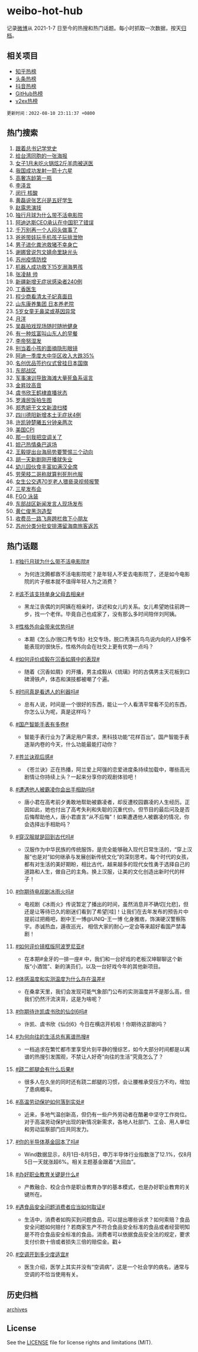 # weibo-hot-hub

记录[微博](https://www.weibo.com)从 2021-1-7 日至今的热搜和热门话题。每小时抓取一次数据，按天[归档](archives)。

## 相关项目

- [知乎热榜](https://github.com/lonnyzhang423/zhihu-hot-hub)
- [头条热榜](https://github.com/lonnyzhang423/toutiao-hot-hub)
- [抖音热榜](https://github.com/lonnyzhang423/douyin-hot-hub)
- [GitHub热榜](https://github.com/lonnyzhang423/github-hot-hub)
- [v2ex热榜](https://github.com/lonnyzhang423/v2ex-hot-hub)


`更新时间：2022-08-10 23:11:37 +0800`

## 热门搜索

1. [跟着总书记学党史](https://m.weibo.cn/search?containerid=100103type%3D1%26t%3D10%26q%3D%23%E8%B7%9F%E7%9D%80%E6%80%BB%E4%B9%A6%E8%AE%B0%E5%AD%A6%E5%85%9A%E5%8F%B2%23&stream_entry_id=51&isnewpage=1&extparam=seat%3D1%26pos%3D0%26filter_type%3Drealtimehot%26c_type%3D51%26dgr%3D0%26cate%3D10103%26display_time%3D1660144296%26pre_seqid%3D1660144296655022985292&luicode=10000011&lfid=106003type%253D25%2526t%253D3%2526disable_hot%253D1%2526filter_type%253Drealtimehot)
1. [给台湾同胞的一张海报](https://m.weibo.cn/search?containerid=100103type%3D1%26t%3D10%26q%3D%23%E7%BB%99%E5%8F%B0%E6%B9%BE%E5%90%8C%E8%83%9E%E7%9A%84%E4%B8%80%E5%BC%A0%E6%B5%B7%E6%8A%A5%23&stream_entry_id=31&isnewpage=1&extparam=seat%3D1%26pos%3D0%26filter_type%3Drealtimehot%26flag%3D16%26realpos%3D1%26lcate%3D5001%26c_type%3D31%26dgr%3D0%26cate%3D0%26display_time%3D1660144296%26pre_seqid%3D1660144296655022985292&luicode=10000011&lfid=106003type%253D25%2526t%253D3%2526disable_hot%253D1%2526filter_type%253Drealtimehot)
1. [女子1月未吃火锅炫2斤羊肉被送医](https://m.weibo.cn/search?containerid=100103type%3D1%26t%3D10%26q%3D%23%E5%A5%B3%E5%AD%901%E6%9C%88%E6%9C%AA%E5%90%83%E7%81%AB%E9%94%85%E7%82%AB2%E6%96%A4%E7%BE%8A%E8%82%89%E8%A2%AB%E9%80%81%E5%8C%BB%23&stream_entry_id=31&isnewpage=1&extparam=seat%3D1%26pos%3D1%26filter_type%3Drealtimehot%26flag%3D1%26realpos%3D2%26lcate%3D5001%26c_type%3D31%26dgr%3D0%26cate%3D0%26display_time%3D1660144296%26pre_seqid%3D1660144296655022985292&luicode=10000011&lfid=106003type%253D25%2526t%253D3%2526disable_hot%253D1%2526filter_type%253Drealtimehot)
1. [我国成功发射一箭十六星](https://m.weibo.cn/search?containerid=100103type%3D1%26t%3D10%26q%3D%23%E6%88%91%E5%9B%BD%E6%88%90%E5%8A%9F%E5%8F%91%E5%B0%84%E4%B8%80%E7%AE%AD%E5%8D%81%E5%85%AD%E6%98%9F%23&stream_entry_id=31&isnewpage=1&extparam=seat%3D1%26pos%3D2%26filter_type%3Drealtimehot%26flag%3D0%26realpos%3D3%26lcate%3D5001%26c_type%3D31%26dgr%3D0%26cate%3D0%26display_time%3D1660144296%26pre_seqid%3D1660144296655022985292&luicode=10000011&lfid=106003type%253D25%2526t%253D3%2526disable_hot%253D1%2526filter_type%253Drealtimehot)
1. [高奢冻龄第一瓶](https://m.weibo.cn/search?containerid=100103type%3D1%26t%3D10%26q%3D%23%E9%AB%98%E5%A5%A2%E5%86%BB%E9%BE%84%E7%AC%AC%E4%B8%80%E7%93%B6%23&stream_entry_id=31&isnewpage=1&extparam=seat%3D1%26pos%3D3%26filter_type%3Drealtimehot%26dgr%3D0%26topic_ad%3D1%26lcate%3D5001%26c_type%3D31%26adid%3D162283%26cate%3D0%26display_time%3D1660144296%26pre_seqid%3D1660144296655022985292&luicode=10000011&lfid=106003type%253D25%2526t%253D3%2526disable_hot%253D1%2526filter_type%253Drealtimehot)
1. [李泽言](https://m.weibo.cn/search?containerid=100103type%3D1%26t%3D10%26q%3D%E6%9D%8E%E6%B3%BD%E8%A8%80&stream_entry_id=31&isnewpage=1&extparam=seat%3D1%26pos%3D4%26filter_type%3Drealtimehot%26flag%3D1%26realpos%3D4%26lcate%3D5001%26c_type%3D31%26dgr%3D0%26cate%3D0%26display_time%3D1660144296%26pre_seqid%3D1660144296655022985292&luicode=10000011&lfid=106003type%253D25%2526t%253D3%2526disable_hot%253D1%2526filter_type%253Drealtimehot)
1. [闵行 核酸](https://m.weibo.cn/search?containerid=100103type%3D1%26t%3D10%26q%3D%E9%97%B5%E8%A1%8C+%E6%A0%B8%E9%85%B8&stream_entry_id=31&isnewpage=1&extparam=seat%3D1%26pos%3D5%26filter_type%3Drealtimehot%26flag%3D1%26realpos%3D5%26lcate%3D5001%26c_type%3D31%26dgr%3D0%26cate%3D0%26display_time%3D1660144296%26pre_seqid%3D1660144296655022985292&luicode=10000011&lfid=106003type%253D25%2526t%253D3%2526disable_hot%253D1%2526filter_type%253Drealtimehot)
1. [黄磊说张艺兴是五好学生](https://m.weibo.cn/search?containerid=100103type%3D1%26t%3D10%26q%3D%23%E9%BB%84%E7%A3%8A%E8%AF%B4%E5%BC%A0%E8%89%BA%E5%85%B4%E6%98%AF%E4%BA%94%E5%A5%BD%E5%AD%A6%E7%94%9F%23&stream_entry_id=31&isnewpage=1&extparam=seat%3D1%26pos%3D6%26filter_type%3Drealtimehot%26flag%3D1%26realpos%3D6%26lcate%3D5001%26c_type%3D31%26dgr%3D0%26cate%3D0%26display_time%3D1660144296%26pre_seqid%3D1660144296655022985292&luicode=10000011&lfid=106003type%253D25%2526t%253D3%2526disable_hot%253D1%2526filter_type%253Drealtimehot)
1. [赵露思演技](http://m.weibo.cn/c/wbox?&id=j84w2uenjc&roomid=9976&q=%23%E8%B5%B5%E9%9C%B2%E6%80%9D%E6%BC%94%E6%8A%80%23&extparam=seat%3D1%26pos%3D7%26filter_type%3Drealtimehot%26flag%3D1%26realpos%3D7%26lcate%3D5001%26c_type%3D31%26dgr%3D0%26cate%3D0%26display_time%3D1660144296%26pre_seqid%3D1660144296655022985292&luicode=10000011&lfid=106003type%253D25%2526t%253D3%2526disable_hot%253D1%2526filter_type%253Drealtimehot)
1. [独行月球为什么带不活电影院](https://m.weibo.cn/search?containerid=100103type%3D1%26t%3D10%26q%3D%23%E7%8B%AC%E8%A1%8C%E6%9C%88%E7%90%83%E4%B8%BA%E4%BB%80%E4%B9%88%E5%B8%A6%E4%B8%8D%E6%B4%BB%E7%94%B5%E5%BD%B1%E9%99%A2%23&stream_entry_id=31&isnewpage=1&extparam=seat%3D1%26pos%3D8%26filter_type%3Drealtimehot%26flag%3D0%26realpos%3D8%26lcate%3D5001%26c_type%3D31%26dgr%3D0%26cate%3D0%26display_time%3D1660144296%26pre_seqid%3D1660144296655022985292&luicode=10000011&lfid=106003type%253D25%2526t%253D3%2526disable_hot%253D1%2526filter_type%253Drealtimehot)
1. [阿迪达斯CEO承认在中国犯了错误](https://m.weibo.cn/search?containerid=100103type%3D1%26t%3D10%26q%3D%23%E9%98%BF%E8%BF%AA%E8%BE%BE%E6%96%AFCEO%E6%89%BF%E8%AE%A4%E5%9C%A8%E4%B8%AD%E5%9B%BD%E7%8A%AF%E4%BA%86%E9%94%99%E8%AF%AF%23&stream_entry_id=31&isnewpage=1&extparam=seat%3D1%26pos%3D9%26filter_type%3Drealtimehot%26flag%3D0%26realpos%3D9%26lcate%3D5001%26c_type%3D31%26dgr%3D0%26cate%3D0%26display_time%3D1660144296%26pre_seqid%3D1660144296655022985292&luicode=10000011&lfid=106003type%253D25%2526t%253D3%2526disable_hot%253D1%2526filter_type%253Drealtimehot)
1. [千万别再一个人闷头做事了](https://m.weibo.cn/search?containerid=100103type%3D1%26t%3D10%26q%3D%23%E5%8D%83%E4%B8%87%E5%88%AB%E5%86%8D%E4%B8%80%E4%B8%AA%E4%BA%BA%E9%97%B7%E5%A4%B4%E5%81%9A%E4%BA%8B%E4%BA%86%23&stream_entry_id=31&isnewpage=1&extparam=seat%3D1%26pos%3D10%26filter_type%3Drealtimehot%26flag%3D0%26realpos%3D10%26lcate%3D5001%26c_type%3D31%26dgr%3D0%26cate%3D0%26display_time%3D1660144296%26pre_seqid%3D1660144296655022985292&luicode=10000011&lfid=106003type%253D25%2526t%253D3%2526disable_hot%253D1%2526filter_type%253Drealtimehot)
1. [爸爸带娃玩手机孩子玩排泄物](https://m.weibo.cn/search?containerid=100103type%3D1%26t%3D10%26q%3D%23%E7%88%B8%E7%88%B8%E5%B8%A6%E5%A8%83%E7%8E%A9%E6%89%8B%E6%9C%BA%E5%AD%A9%E5%AD%90%E7%8E%A9%E6%8E%92%E6%B3%84%E7%89%A9%23&stream_entry_id=31&isnewpage=1&extparam=seat%3D1%26pos%3D11%26filter_type%3Drealtimehot%26flag%3D0%26realpos%3D11%26lcate%3D5001%26c_type%3D31%26dgr%3D0%26cate%3D0%26display_time%3D1660144296%26pre_seqid%3D1660144296655022985292&luicode=10000011&lfid=106003type%253D25%2526t%253D3%2526disable_hot%253D1%2526filter_type%253Drealtimehot)
1. [男子进化粪池救猪不幸身亡](https://m.weibo.cn/search?containerid=100103type%3D1%26t%3D10%26q%3D%23%E7%94%B7%E5%AD%90%E8%BF%9B%E5%8C%96%E7%B2%AA%E6%B1%A0%E6%95%91%E7%8C%AA%E4%B8%8D%E5%B9%B8%E8%BA%AB%E4%BA%A1%23&stream_entry_id=31&isnewpage=1&extparam=seat%3D1%26pos%3D12%26filter_type%3Drealtimehot%26flag%3D0%26realpos%3D12%26lcate%3D5001%26c_type%3D31%26dgr%3D0%26cate%3D0%26display_time%3D1660144296%26pre_seqid%3D1660144296655022985292&luicode=10000011&lfid=106003type%253D25%2526t%253D3%2526disable_hot%253D1%2526filter_type%253Drealtimehot)
1. [谢娜曾说包文婧命里缺光头](https://m.weibo.cn/search?containerid=100103type%3D1%26t%3D10%26q%3D%23%E8%B0%A2%E5%A8%9C%E6%9B%BE%E8%AF%B4%E5%8C%85%E6%96%87%E5%A9%A7%E5%91%BD%E9%87%8C%E7%BC%BA%E5%85%89%E5%A4%B4%23&stream_entry_id=31&isnewpage=1&extparam=seat%3D1%26pos%3D13%26filter_type%3Drealtimehot%26flag%3D1%26realpos%3D13%26lcate%3D5001%26c_type%3D31%26dgr%3D0%26cate%3D0%26display_time%3D1660144296%26pre_seqid%3D1660144296655022985292&luicode=10000011&lfid=106003type%253D25%2526t%253D3%2526disable_hot%253D1%2526filter_type%253Drealtimehot)
1. [苏州疫情防控](https://m.weibo.cn/search?containerid=100103type%3D1%26t%3D10%26q%3D%E8%8B%8F%E5%B7%9E%E7%96%AB%E6%83%85%E9%98%B2%E6%8E%A7&stream_entry_id=31&isnewpage=1&extparam=seat%3D1%26pos%3D14%26filter_type%3Drealtimehot%26flag%3D1%26realpos%3D14%26lcate%3D5001%26c_type%3D31%26dgr%3D0%26cate%3D0%26display_time%3D1660144296%26pre_seqid%3D1660144296655022985292&luicode=10000011&lfid=106003type%253D25%2526t%253D3%2526disable_hot%253D1%2526filter_type%253Drealtimehot)
1. [机器人成功救下15岁溺海男孩](https://m.weibo.cn/search?containerid=100103type%3D1%26t%3D10%26q%3D%23%E6%9C%BA%E5%99%A8%E4%BA%BA%E6%88%90%E5%8A%9F%E6%95%91%E4%B8%8B15%E5%B2%81%E6%BA%BA%E6%B5%B7%E7%94%B7%E5%AD%A9%23&stream_entry_id=31&isnewpage=1&extparam=seat%3D1%26pos%3D15%26filter_type%3Drealtimehot%26flag%3D0%26realpos%3D15%26lcate%3D5001%26c_type%3D31%26dgr%3D0%26adid%3D162410%26cate%3D0%26display_time%3D1660144296%26pre_seqid%3D1660144296655022985292&luicode=10000011&lfid=106003type%253D25%2526t%253D3%2526disable_hot%253D1%2526filter_type%253Drealtimehot)
1. [张凌赫 帅](https://m.weibo.cn/search?containerid=100103type%3D1%26t%3D10%26q%3D%E5%BC%A0%E5%87%8C%E8%B5%AB+%E5%B8%85&stream_entry_id=31&isnewpage=1&extparam=seat%3D1%26pos%3D16%26filter_type%3Drealtimehot%26flag%3D1%26realpos%3D16%26lcate%3D5001%26c_type%3D31%26dgr%3D0%26cate%3D0%26display_time%3D1660144296%26pre_seqid%3D1660144296655022985292&luicode=10000011&lfid=106003type%253D25%2526t%253D3%2526disable_hot%253D1%2526filter_type%253Drealtimehot)
1. [新疆新增无症状感染者240例](https://m.weibo.cn/search?containerid=100103type%3D1%26t%3D10%26q%3D%23%E6%96%B0%E7%96%86%E6%96%B0%E5%A2%9E%E6%97%A0%E7%97%87%E7%8A%B6%E6%84%9F%E6%9F%93%E8%80%85240%E4%BE%8B%23&stream_entry_id=31&isnewpage=1&extparam=seat%3D1%26pos%3D17%26filter_type%3Drealtimehot%26flag%3D1%26realpos%3D17%26lcate%3D5001%26c_type%3D31%26dgr%3D0%26cate%3D0%26display_time%3D1660144296%26pre_seqid%3D1660144296655022985292&luicode=10000011&lfid=106003type%253D25%2526t%253D3%2526disable_hot%253D1%2526filter_type%253Drealtimehot)
1. [丁香医生](https://m.weibo.cn/search?containerid=100103type%3D1%26t%3D10%26q%3D%E4%B8%81%E9%A6%99%E5%8C%BB%E7%94%9F&stream_entry_id=31&isnewpage=1&extparam=seat%3D1%26pos%3D18%26filter_type%3Drealtimehot%26flag%3D2%26realpos%3D18%26lcate%3D5001%26c_type%3D31%26dgr%3D0%26cate%3D0%26display_time%3D1660144296%26pre_seqid%3D1660144296655022985292&luicode=10000011&lfid=106003type%253D25%2526t%253D3%2526disable_hot%253D1%2526filter_type%253Drealtimehot)
1. [程少商看清太子妃真面目](https://m.weibo.cn/search?containerid=100103type%3D1%26t%3D10%26q%3D%23%E7%A8%8B%E5%B0%91%E5%95%86%E7%9C%8B%E6%B8%85%E5%A4%AA%E5%AD%90%E5%A6%83%E7%9C%9F%E9%9D%A2%E7%9B%AE%23&stream_entry_id=31&isnewpage=1&extparam=seat%3D1%26pos%3D19%26filter_type%3Drealtimehot%26flag%3D0%26realpos%3D19%26lcate%3D5001%26c_type%3D31%26dgr%3D0%26cate%3D0%26display_time%3D1660144296%26pre_seqid%3D1660144296655022985292&luicode=10000011&lfid=106003type%253D25%2526t%253D3%2526disable_hot%253D1%2526filter_type%253Drealtimehot)
1. [山东康养集团 日本养老院](https://m.weibo.cn/search?containerid=100103type%3D1%26t%3D10%26q%3D%E5%B1%B1%E4%B8%9C%E5%BA%B7%E5%85%BB%E9%9B%86%E5%9B%A2+%E6%97%A5%E6%9C%AC%E5%85%BB%E8%80%81%E9%99%A2&stream_entry_id=31&isnewpage=1&extparam=seat%3D1%26pos%3D20%26filter_type%3Drealtimehot%26flag%3D1%26realpos%3D20%26lcate%3D5001%26c_type%3D31%26dgr%3D0%26cate%3D0%26display_time%3D1660144296%26pre_seqid%3D1660144296655022985292&luicode=10000011&lfid=106003type%253D25%2526t%253D3%2526disable_hot%253D1%2526filter_type%253Drealtimehot)
1. [5岁女童无鼻梁或基因异常](https://m.weibo.cn/search?containerid=100103type%3D1%26t%3D10%26q%3D%235%E5%B2%81%E5%A5%B3%E7%AB%A5%E6%97%A0%E9%BC%BB%E6%A2%81%E6%88%96%E5%9F%BA%E5%9B%A0%E5%BC%82%E5%B8%B8%23&stream_entry_id=31&isnewpage=1&extparam=seat%3D1%26pos%3D21%26filter_type%3Drealtimehot%26flag%3D1%26realpos%3D21%26lcate%3D5001%26c_type%3D31%26dgr%3D0%26cate%3D0%26display_time%3D1660144296%26pre_seqid%3D1660144296655022985292&luicode=10000011&lfid=106003type%253D25%2526t%253D3%2526disable_hot%253D1%2526filter_type%253Drealtimehot)
1. [月洋](https://m.weibo.cn/search?containerid=100103type%3D1%26t%3D10%26q%3D%E6%9C%88%E6%B4%8B&stream_entry_id=31&isnewpage=1&extparam=seat%3D1%26pos%3D22%26filter_type%3Drealtimehot%26flag%3D1%26realpos%3D22%26lcate%3D5001%26c_type%3D31%26dgr%3D0%26cate%3D0%26display_time%3D1660144296%26pre_seqid%3D1660144296655022985292&luicode=10000011&lfid=106003type%253D25%2526t%253D3%2526disable_hot%253D1%2526filter_type%253Drealtimehot)
1. [吴磊拍戏现场随时随地健身](https://m.weibo.cn/search?containerid=100103type%3D1%26t%3D10%26q%3D%23%E5%90%B4%E7%A3%8A%E6%8B%8D%E6%88%8F%E7%8E%B0%E5%9C%BA%E9%9A%8F%E6%97%B6%E9%9A%8F%E5%9C%B0%E5%81%A5%E8%BA%AB%23&stream_entry_id=31&isnewpage=1&extparam=seat%3D1%26pos%3D23%26filter_type%3Drealtimehot%26flag%3D1%26realpos%3D23%26lcate%3D5001%26c_type%3D31%26dgr%3D0%26cate%3D0%26display_time%3D1660144296%26pre_seqid%3D1660144296655022985292&luicode=10000011&lfid=106003type%253D25%2526t%253D3%2526disable_hot%253D1%2526filter_type%253Drealtimehot)
1. [有一种炫富叫山东人的早餐](https://m.weibo.cn/search?containerid=100103type%3D1%26t%3D10%26q%3D%23%E6%9C%89%E4%B8%80%E7%A7%8D%E7%82%AB%E5%AF%8C%E5%8F%AB%E5%B1%B1%E4%B8%9C%E4%BA%BA%E7%9A%84%E6%97%A9%E9%A4%90%23&stream_entry_id=31&isnewpage=1&extparam=seat%3D1%26pos%3D24%26filter_type%3Drealtimehot%26flag%3D1%26realpos%3D24%26lcate%3D5001%26c_type%3D31%26dgr%3D0%26cate%3D0%26display_time%3D1660144296%26pre_seqid%3D1660144296655022985292&luicode=10000011&lfid=106003type%253D25%2526t%253D3%2526disable_hot%253D1%2526filter_type%253Drealtimehot)
1. [李帝努湿发](https://m.weibo.cn/search?containerid=100103type%3D1%26t%3D10%26q%3D%23%E6%9D%8E%E5%B8%9D%E5%8A%AA%E6%B9%BF%E5%8F%91%23&stream_entry_id=31&isnewpage=1&extparam=seat%3D1%26pos%3D25%26filter_type%3Drealtimehot%26flag%3D1%26realpos%3D25%26lcate%3D5001%26c_type%3D31%26dgr%3D0%26cate%3D0%26display_time%3D1660144296%26pre_seqid%3D1660144296655022985292&luicode=10000011&lfid=106003type%253D25%2526t%253D3%2526disable_hot%253D1%2526filter_type%253Drealtimehot)
1. [别当着小孩的面摘隐形眼镜](https://m.weibo.cn/search?containerid=100103type%3D1%26t%3D10%26q%3D%23%E5%88%AB%E5%BD%93%E7%9D%80%E5%B0%8F%E5%AD%A9%E7%9A%84%E9%9D%A2%E6%91%98%E9%9A%90%E5%BD%A2%E7%9C%BC%E9%95%9C%23&stream_entry_id=31&isnewpage=1&extparam=seat%3D1%26pos%3D26%26filter_type%3Drealtimehot%26flag%3D1%26realpos%3D26%26lcate%3D5001%26c_type%3D31%26dgr%3D0%26cate%3D0%26display_time%3D1660144296%26pre_seqid%3D1660144296655022985292&luicode=10000011&lfid=106003type%253D25%2526t%253D3%2526disable_hot%253D1%2526filter_type%253Drealtimehot)
1. [阿迪一季度大中华区收入大跌35%](https://m.weibo.cn/search?containerid=100103type%3D1%26t%3D10%26q%3D%23%E9%98%BF%E8%BF%AA%E4%B8%80%E5%AD%A3%E5%BA%A6%E5%A4%A7%E4%B8%AD%E5%8D%8E%E5%8C%BA%E6%94%B6%E5%85%A5%E5%A4%A7%E8%B7%8C35%25%23&stream_entry_id=31&isnewpage=1&extparam=seat%3D1%26pos%3D27%26filter_type%3Drealtimehot%26flag%3D0%26realpos%3D27%26lcate%3D5001%26c_type%3D31%26dgr%3D0%26cate%3D0%26display_time%3D1660144296%26pre_seqid%3D1660144296655022985292&luicode=10000011&lfid=106003type%253D25%2526t%253D3%2526disable_hot%253D1%2526filter_type%253Drealtimehot)
1. [名创优品签约仪式曾挂日本国旗](https://m.weibo.cn/search?containerid=100103type%3D1%26t%3D10%26q%3D%23%E5%90%8D%E5%88%9B%E4%BC%98%E5%93%81%E7%AD%BE%E7%BA%A6%E4%BB%AA%E5%BC%8F%E6%9B%BE%E6%8C%82%E6%97%A5%E6%9C%AC%E5%9B%BD%E6%97%97%23&stream_entry_id=31&isnewpage=1&extparam=seat%3D1%26pos%3D28%26filter_type%3Drealtimehot%26flag%3D0%26realpos%3D28%26lcate%3D5001%26c_type%3D31%26dgr%3D0%26cate%3D0%26display_time%3D1660144296%26pre_seqid%3D1660144296655022985292&luicode=10000011&lfid=106003type%253D25%2526t%253D3%2526disable_hot%253D1%2526filter_type%253Drealtimehot)
1. [东部战区](https://m.weibo.cn/search?containerid=100103type%3D1%26t%3D10%26q%3D%23%E4%B8%9C%E9%83%A8%E6%88%98%E5%8C%BA%23&stream_entry_id=31&isnewpage=1&extparam=seat%3D1%26pos%3D29%26filter_type%3Drealtimehot%26flag%3D0%26realpos%3D29%26lcate%3D5001%26c_type%3D31%26dgr%3D0%26cate%3D0%26display_time%3D1660144296%26pre_seqid%3D1660144296655022985292&luicode=10000011&lfid=106003type%253D25%2526t%253D3%2526disable_hot%253D1%2526filter_type%253Drealtimehot)
1. [军事演训导致海滩大量死鱼系谣言](https://m.weibo.cn/search?containerid=100103type%3D1%26t%3D10%26q%3D%23%E5%86%9B%E4%BA%8B%E6%BC%94%E8%AE%AD%E5%AF%BC%E8%87%B4%E6%B5%B7%E6%BB%A9%E5%A4%A7%E9%87%8F%E6%AD%BB%E9%B1%BC%E7%B3%BB%E8%B0%A3%E8%A8%80%23&stream_entry_id=31&isnewpage=1&extparam=seat%3D1%26pos%3D30%26filter_type%3Drealtimehot%26flag%3D0%26realpos%3D30%26lcate%3D5001%26c_type%3D31%26dgr%3D0%26cate%3D0%26display_time%3D1660144296%26pre_seqid%3D1660144296655022985292&luicode=10000011&lfid=106003type%253D25%2526t%253D3%2526disable_hot%253D1%2526filter_type%253Drealtimehot)
1. [金昇玟高音](https://m.weibo.cn/search?containerid=100103type%3D1%26t%3D10%26q%3D%23%E9%87%91%E6%98%87%E7%8E%9F%E9%AB%98%E9%9F%B3%23&stream_entry_id=31&isnewpage=1&extparam=seat%3D1%26pos%3D31%26filter_type%3Drealtimehot%26flag%3D1%26realpos%3D31%26lcate%3D5001%26c_type%3D31%26dgr%3D0%26cate%3D0%26display_time%3D1660144296%26pre_seqid%3D1660144296655022985292&luicode=10000011&lfid=106003type%253D25%2526t%253D3%2526disable_hot%253D1%2526filter_type%253Drealtimehot)
1. [虞书欣王鹤棣直播状态](https://m.weibo.cn/search?containerid=100103type%3D1%26t%3D10%26q%3D%23%E8%99%9E%E4%B9%A6%E6%AC%A3%E7%8E%8B%E9%B9%A4%E6%A3%A3%E7%9B%B4%E6%92%AD%E7%8A%B6%E6%80%81%23&stream_entry_id=31&isnewpage=1&extparam=seat%3D1%26pos%3D32%26filter_type%3Drealtimehot%26flag%3D1%26realpos%3D32%26lcate%3D5001%26c_type%3D31%26dgr%3D0%26cate%3D0%26display_time%3D1660144296%26pre_seqid%3D1660144296655022985292&luicode=10000011&lfid=106003type%253D25%2526t%253D3%2526disable_hot%253D1%2526filter_type%253Drealtimehot)
1. [罗渽民饭拍生图](https://m.weibo.cn/search?containerid=100103type%3D1%26t%3D10%26q%3D%23%E7%BD%97%E6%B8%BD%E6%B0%91%E9%A5%AD%E6%8B%8D%E7%94%9F%E5%9B%BE%23&stream_entry_id=31&isnewpage=1&extparam=seat%3D1%26pos%3D33%26filter_type%3Drealtimehot%26flag%3D1%26realpos%3D33%26lcate%3D5001%26c_type%3D31%26dgr%3D0%26cate%3D0%26display_time%3D1660144296%26pre_seqid%3D1660144296655022985292&luicode=10000011&lfid=106003type%253D25%2526t%253D3%2526disable_hot%253D1%2526filter_type%253Drealtimehot)
1. [郑秀妍于文文新浪扫楼](https://m.weibo.cn/search?containerid=100103type%3D1%26t%3D10%26q%3D%23%E9%83%91%E7%A7%80%E5%A6%8D%E4%BA%8E%E6%96%87%E6%96%87%E6%96%B0%E6%B5%AA%E6%89%AB%E6%A5%BC%23&stream_entry_id=31&isnewpage=1&extparam=seat%3D1%26pos%3D34%26filter_type%3Drealtimehot%26flag%3D0%26realpos%3D34%26lcate%3D5001%26c_type%3D31%26dgr%3D0%26cate%3D0%26display_time%3D1660144296%26pre_seqid%3D1660144296655022985292&luicode=10000011&lfid=106003type%253D25%2526t%253D3%2526disable_hot%253D1%2526filter_type%253Drealtimehot)
1. [四川德阳新增本土无症状4例](https://m.weibo.cn/search?containerid=100103type%3D1%26t%3D10%26q%3D%23%E5%9B%9B%E5%B7%9D%E5%BE%B7%E9%98%B3%E6%96%B0%E5%A2%9E%E6%9C%AC%E5%9C%9F%E6%97%A0%E7%97%87%E7%8A%B64%E4%BE%8B%23&stream_entry_id=31&isnewpage=1&extparam=seat%3D1%26pos%3D35%26filter_type%3Drealtimehot%26flag%3D1%26realpos%3D35%26lcate%3D5001%26c_type%3D31%26dgr%3D0%26cate%3D0%26display_time%3D1660144296%26pre_seqid%3D1660144296655022985292&luicode=10000011&lfid=106003type%253D25%2526t%253D3%2526disable_hot%253D1%2526filter_type%253Drealtimehot)
1. [许凯钟楚曦五分钟亲两次](https://m.weibo.cn/search?containerid=100103type%3D1%26t%3D10%26q%3D%23%E8%AE%B8%E5%87%AF%E9%92%9F%E6%A5%9A%E6%9B%A6%E4%BA%94%E5%88%86%E9%92%9F%E4%BA%B2%E4%B8%A4%E6%AC%A1%23&stream_entry_id=31&isnewpage=1&extparam=seat%3D1%26pos%3D36%26filter_type%3Drealtimehot%26flag%3D0%26realpos%3D36%26lcate%3D5001%26c_type%3D31%26dgr%3D0%26cate%3D0%26display_time%3D1660144296%26pre_seqid%3D1660144296655022985292&luicode=10000011&lfid=106003type%253D25%2526t%253D3%2526disable_hot%253D1%2526filter_type%253Drealtimehot)
1. [美国CPI](https://m.weibo.cn/search?containerid=100103type%3D1%26t%3D10%26q%3D%E7%BE%8E%E5%9B%BDCPI&stream_entry_id=31&isnewpage=1&extparam=seat%3D1%26pos%3D37%26filter_type%3Drealtimehot%26flag%3D0%26realpos%3D37%26lcate%3D5001%26c_type%3D31%26dgr%3D0%26cate%3D0%26display_time%3D1660144296%26pre_seqid%3D1660144296655022985292&luicode=10000011&lfid=106003type%253D25%2526t%253D3%2526disable_hot%253D1%2526filter_type%253Drealtimehot)
1. [那一刻我把空调关了](https://m.weibo.cn/search?containerid=100103type%3D1%26t%3D10%26q%3D%23%E9%82%A3%E4%B8%80%E5%88%BB%E6%88%91%E6%8A%8A%E7%A9%BA%E8%B0%83%E5%85%B3%E4%BA%86%23&stream_entry_id=31&isnewpage=1&extparam=seat%3D1%26pos%3D38%26filter_type%3Drealtimehot%26flag%3D0%26realpos%3D38%26lcate%3D5001%26c_type%3D31%26dgr%3D0%26cate%3D0%26display_time%3D1660144296%26pre_seqid%3D1660144296655022985292&luicode=10000011&lfid=106003type%253D25%2526t%253D3%2526disable_hot%253D1%2526filter_type%253Drealtimehot)
1. [妲己热情桑巴返场](https://m.weibo.cn/search?containerid=100103type%3D1%26t%3D10%26q%3D%23%E5%A6%B2%E5%B7%B1%E7%83%AD%E6%83%85%E6%A1%91%E5%B7%B4%E8%BF%94%E5%9C%BA%23&stream_entry_id=31&isnewpage=1&extparam=seat%3D1%26pos%3D39%26filter_type%3Drealtimehot%26flag%3D0%26realpos%3D39%26lcate%3D5001%26c_type%3D31%26dgr%3D0%26cate%3D0%26display_time%3D1660144296%26pre_seqid%3D1660144296655022985292&luicode=10000011&lfid=106003type%253D25%2526t%253D3%2526disable_hot%253D1%2526filter_type%253Drealtimehot)
1. [王毅提出台海局势要警惕三个动向](https://m.weibo.cn/search?containerid=100103type%3D1%26t%3D10%26q%3D%23%E7%8E%8B%E6%AF%85%E6%8F%90%E5%87%BA%E5%8F%B0%E6%B5%B7%E5%B1%80%E5%8A%BF%E8%A6%81%E8%AD%A6%E6%83%95%E4%B8%89%E4%B8%AA%E5%8A%A8%E5%90%91%23&stream_entry_id=31&isnewpage=1&extparam=seat%3D1%26pos%3D40%26filter_type%3Drealtimehot%26flag%3D0%26realpos%3D40%26lcate%3D5001%26c_type%3D31%26dgr%3D0%26cate%3D0%26display_time%3D1660144296%26pre_seqid%3D1660144296655022985292&luicode=10000011&lfid=106003type%253D25%2526t%253D3%2526disable_hot%253D1%2526filter_type%253Drealtimehot)
1. [胡一天新剧刚开播就失业](https://m.weibo.cn/search?containerid=100103type%3D1%26t%3D10%26q%3D%23%E8%83%A1%E4%B8%80%E5%A4%A9%E6%96%B0%E5%89%A7%E5%88%9A%E5%BC%80%E6%92%AD%E5%B0%B1%E5%A4%B1%E4%B8%9A%23&stream_entry_id=31&isnewpage=1&extparam=seat%3D1%26pos%3D41%26filter_type%3Drealtimehot%26flag%3D0%26realpos%3D41%26lcate%3D5001%26c_type%3D31%26dgr%3D0%26cate%3D0%26display_time%3D1660144296%26pre_seqid%3D1660144296655022985292&luicode=10000011&lfid=106003type%253D25%2526t%253D3%2526disable_hot%253D1%2526filter_type%253Drealtimehot)
1. [幼儿园伙食丰富如满汉全席](https://m.weibo.cn/search?containerid=100103type%3D1%26t%3D10%26q%3D%23%E5%B9%BC%E5%84%BF%E5%9B%AD%E4%BC%99%E9%A3%9F%E4%B8%B0%E5%AF%8C%E5%A6%82%E6%BB%A1%E6%B1%89%E5%85%A8%E5%B8%AD%23&stream_entry_id=31&isnewpage=1&extparam=seat%3D1%26pos%3D42%26filter_type%3Drealtimehot%26flag%3D0%26realpos%3D42%26lcate%3D5001%26c_type%3D31%26dgr%3D0%26cate%3D0%26display_time%3D1660144296%26pre_seqid%3D1660144296655022985292&luicode=10000011&lfid=106003type%253D25%2526t%253D3%2526disable_hot%253D1%2526filter_type%253Drealtimehot)
1. [劳荣枝二哥称就算判死刑也服](https://m.weibo.cn/search?containerid=100103type%3D1%26t%3D10%26q%3D%23%E5%8A%B3%E8%8D%A3%E6%9E%9D%E4%BA%8C%E5%93%A5%E7%A7%B0%E5%B0%B1%E7%AE%97%E5%88%A4%E6%AD%BB%E5%88%91%E4%B9%9F%E6%9C%8D%23&stream_entry_id=31&isnewpage=1&extparam=seat%3D1%26pos%3D43%26filter_type%3Drealtimehot%26flag%3D0%26realpos%3D43%26lcate%3D5001%26c_type%3D31%26dgr%3D0%26cate%3D0%26display_time%3D1660144296%26pre_seqid%3D1660144296655022985292&luicode=10000011&lfid=106003type%253D25%2526t%253D3%2526disable_hot%253D1%2526filter_type%253Drealtimehot)
1. [女生公交遇70岁老人猥亵录视频报警](https://m.weibo.cn/search?containerid=100103type%3D1%26t%3D10%26q%3D%23%E5%A5%B3%E7%94%9F%E5%85%AC%E4%BA%A4%E9%81%8770%E5%B2%81%E8%80%81%E4%BA%BA%E7%8C%A5%E4%BA%B5%E5%BD%95%E8%A7%86%E9%A2%91%E6%8A%A5%E8%AD%A6%23&stream_entry_id=31&isnewpage=1&extparam=seat%3D1%26pos%3D44%26filter_type%3Drealtimehot%26flag%3D0%26realpos%3D44%26lcate%3D5001%26c_type%3D31%26dgr%3D0%26cate%3D0%26display_time%3D1660144296%26pre_seqid%3D1660144296655022985292&luicode=10000011&lfid=106003type%253D25%2526t%253D3%2526disable_hot%253D1%2526filter_type%253Drealtimehot)
1. [三星发布会](https://m.weibo.cn/search?containerid=100103type%3D1%26t%3D10%26q%3D%E4%B8%89%E6%98%9F%E5%8F%91%E5%B8%83%E4%BC%9A&stream_entry_id=31&isnewpage=1&extparam=seat%3D1%26pos%3D45%26filter_type%3Drealtimehot%26flag%3D0%26realpos%3D45%26lcate%3D5001%26c_type%3D31%26dgr%3D0%26cate%3D0%26display_time%3D1660144296%26pre_seqid%3D1660144296655022985292&luicode=10000011&lfid=106003type%253D25%2526t%253D3%2526disable_hot%253D1%2526filter_type%253Drealtimehot)
1. [FGO 泳装](https://m.weibo.cn/search?containerid=100103type%3D1%26t%3D10%26q%3DFGO+%E6%B3%B3%E8%A3%85&stream_entry_id=31&isnewpage=1&extparam=seat%3D1%26pos%3D46%26filter_type%3Drealtimehot%26flag%3D0%26realpos%3D46%26lcate%3D5001%26c_type%3D31%26dgr%3D0%26cate%3D0%26display_time%3D1660144296%26pre_seqid%3D1660144296655022985292&luicode=10000011&lfid=106003type%253D25%2526t%253D3%2526disable_hot%253D1%2526filter_type%253Drealtimehot)
1. [东部战区新闻发言人现场发布](https://m.weibo.cn/search?containerid=100103type%3D1%26t%3D10%26q%3D%23%E4%B8%9C%E9%83%A8%E6%88%98%E5%8C%BA%E6%96%B0%E9%97%BB%E5%8F%91%E8%A8%80%E4%BA%BA%E7%8E%B0%E5%9C%BA%E5%8F%91%E5%B8%83%23&stream_entry_id=31&isnewpage=1&extparam=seat%3D1%26pos%3D47%26filter_type%3Drealtimehot%26flag%3D0%26realpos%3D47%26lcate%3D5001%26c_type%3D31%26dgr%3D0%26cate%3D0%26display_time%3D1660144296%26pre_seqid%3D1660144296655022985292&luicode=10000011&lfid=106003type%253D25%2526t%253D3%2526disable_hot%253D1%2526filter_type%253Drealtimehot)
1. [黄仁俊黑泡造型](https://m.weibo.cn/search?containerid=100103type%3D1%26t%3D10%26q%3D%23%E9%BB%84%E4%BB%81%E4%BF%8A%E9%BB%91%E6%B3%A1%E9%80%A0%E5%9E%8B%23&stream_entry_id=31&isnewpage=1&extparam=seat%3D1%26pos%3D48%26filter_type%3Drealtimehot%26flag%3D1%26realpos%3D48%26lcate%3D5001%26c_type%3D31%26dgr%3D0%26cate%3D0%26display_time%3D1660144296%26pre_seqid%3D1660144296655022985292&luicode=10000011&lfid=106003type%253D25%2526t%253D3%2526disable_hot%253D1%2526filter_type%253Drealtimehot)
1. [收费员一路飞奔跨栏救下小朋友](https://m.weibo.cn/search?containerid=100103type%3D1%26t%3D10%26q%3D%23%E6%94%B6%E8%B4%B9%E5%91%98%E4%B8%80%E8%B7%AF%E9%A3%9E%E5%A5%94%E8%B7%A8%E6%A0%8F%E6%95%91%E4%B8%8B%E5%B0%8F%E6%9C%8B%E5%8F%8B%23&stream_entry_id=31&isnewpage=1&extparam=seat%3D1%26pos%3D49%26filter_type%3Drealtimehot%26flag%3D0%26realpos%3D49%26lcate%3D5001%26c_type%3D31%26dgr%3D0%26cate%3D0%26display_time%3D1660144296%26pre_seqid%3D1660144296655022985292&luicode=10000011&lfid=106003type%253D25%2526t%253D3%2526disable_hot%253D1%2526filter_type%253Drealtimehot)
1. [苏州分类分批安排滞留海南旅客返苏](https://m.weibo.cn/search?containerid=100103type%3D1%26t%3D10%26q%3D%23%E8%8B%8F%E5%B7%9E%E5%88%86%E7%B1%BB%E5%88%86%E6%89%B9%E5%AE%89%E6%8E%92%E6%BB%9E%E7%95%99%E6%B5%B7%E5%8D%97%E6%97%85%E5%AE%A2%E8%BF%94%E8%8B%8F%23&stream_entry_id=31&isnewpage=1&extparam=seat%3D1%26pos%3D50%26filter_type%3Drealtimehot%26flag%3D1%26realpos%3D50%26lcate%3D5001%26c_type%3D31%26dgr%3D0%26cate%3D0%26display_time%3D1660144296%26pre_seqid%3D1660144296655022985292&luicode=10000011&lfid=106003type%253D25%2526t%253D3%2526disable_hot%253D1%2526filter_type%253Drealtimehot)

## 热门话题

1. [#独行月球为什么带不活电影院#](https://m.weibo.cn/search?containerid=231522type%3D1%26t%3D10%26q%3D%23%E7%8B%AC%E8%A1%8C%E6%9C%88%E7%90%83%E4%B8%BA%E4%BB%80%E4%B9%88%E5%B8%A6%E4%B8%8D%E6%B4%BB%E7%94%B5%E5%BD%B1%E9%99%A2%23&stream_entry_id=128&isnewpage=1&extparam=seat%3D1%26pos%3D1-0-0%26lcate%3D5004%26unitid%3D1660131681673%26c_type%3D128%26dgr%3D0%26cate%3D5004%26display_time%3D1660144297%26pre_seqid%3D16601442974270931214&luicode=10000011&lfid=231648_-_4)
    - 为何连沈腾都救不活电影院呢？是年轻人不爱去电影院了，还是如今电影院的片子根本就不值得年轻人为之消费？

1. [#该不该支持单身父母去相亲#](https://m.weibo.cn/search?containerid=231522type%3D1%26t%3D10%26q%3D%23%E8%AF%A5%E4%B8%8D%E8%AF%A5%E6%94%AF%E6%8C%81%E5%8D%95%E8%BA%AB%E7%88%B6%E6%AF%8D%E5%8E%BB%E7%9B%B8%E4%BA%B2%23&stream_entry_id=128&isnewpage=1&extparam=seat%3D1%26pos%3D1-0-1%26lcate%3D5004%26unitid%3D1660128375357%26c_type%3D128%26dgr%3D0%26cate%3D5004%26display_time%3D1660144297%26pre_seqid%3D16601442974270931214&luicode=10000011&lfid=231648_-_4)
    - 黑龙江丧偶的刘阿姨在相亲时，讲述和女儿的关系。女儿希望她往前跨一步，找一个老伴。毕竟自己也成家了，没有那么多时间陪伴刘阿姨。

1. [#性格外向会带来优势吗#](https://m.weibo.cn/search?containerid=231522type%3D1%26t%3D10%26q%3D%23%E6%80%A7%E6%A0%BC%E5%A4%96%E5%90%91%E4%BC%9A%E5%B8%A6%E6%9D%A5%E4%BC%98%E5%8A%BF%E5%90%97%23&stream_entry_id=128&isnewpage=1&extparam=seat%3D1%26pos%3D1-0-2%26lcate%3D5004%26unitid%3D1660048596238%26c_type%3D128%26dgr%3D0%26cate%3D5004%26display_time%3D1660144297%26pre_seqid%3D16601442974270931214&luicode=10000011&lfid=231648_-_4)
    - 本期《怎么办!脱口秀专场》社交专场，脱口秀演员鸟鸟说内向的人好像不能表现的很快乐，性格外向会在社交上更有优势一点吗？

1. [#如何评价成毅在沉香如屑中的表现#](https://m.weibo.cn/search?containerid=231522type%3D1%26t%3D10%26q%3D%23%E5%A6%82%E4%BD%95%E8%AF%84%E4%BB%B7%E6%88%90%E6%AF%85%E5%9C%A8%E6%B2%89%E9%A6%99%E5%A6%82%E5%B1%91%E4%B8%AD%E7%9A%84%E8%A1%A8%E7%8E%B0%23&stream_entry_id=128&isnewpage=1&extparam=seat%3D1%26pos%3D1-0-3%26lcate%3D5004%26unitid%3D1660089395797%26c_type%3D128%26dgr%3D0%26cate%3D5004%26display_time%3D1660144297%26pre_seqid%3D16601442974270931214&luicode=10000011&lfid=231648_-_4)
    - 随着《沉香如屑》的开播，男主成毅从《琉璃》时的古偶男主天花板到口碑滑铁卢，体态和演技都被嘲了个遍。

1. [#时间真是看透人的利器吗#](https://m.weibo.cn/search?containerid=231522type%3D1%26t%3D10%26q%3D%23%E6%97%B6%E9%97%B4%E7%9C%9F%E6%98%AF%E7%9C%8B%E9%80%8F%E4%BA%BA%E7%9A%84%E5%88%A9%E5%99%A8%E5%90%97%23&stream_entry_id=128&isnewpage=1&extparam=seat%3D1%26pos%3D1-0-4%26lcate%3D5004%26unitid%3D1660142166559%26c_type%3D128%26dgr%3D0%26cate%3D5004%26display_time%3D1660144297%26pre_seqid%3D16601442974270931214&luicode=10000011&lfid=231648_-_4)
    - 总有人说，时间是一个很好的东西，能让一个人看清平常看不见的东西，你怎么认为呢，真是这样吗？

1. [#国产智能手表有多卷#](https://m.weibo.cn/search?containerid=231522type%3D1%26t%3D10%26q%3D%23%E5%9B%BD%E4%BA%A7%E6%99%BA%E8%83%BD%E6%89%8B%E8%A1%A8%E6%9C%89%E5%A4%9A%E5%8D%B7%23&stream_entry_id=128&isnewpage=1&extparam=seat%3D1%26pos%3D1-0-5%26lcate%3D5004%26unitid%3D1660127771771%26c_type%3D128%26dgr%3D0%26cate%3D5004%26display_time%3D1660144297%26pre_seqid%3D16601442974270931214&luicode=10000011&lfid=231648_-_4)
    - 智能手表行业为了满足用户需求，黑科技功能“花样百出”。国产智能手表逐渐内卷的今天，什么功能最能打动你？

1. [#苍兰诀观后感#](https://m.weibo.cn/search?containerid=231522type%3D1%26t%3D10%26q%3D%23%E8%8B%8D%E5%85%B0%E8%AF%80%E8%A7%82%E5%90%8E%E6%84%9F%23&stream_entry_id=128&isnewpage=1&extparam=seat%3D1%26pos%3D1-0-6%26lcate%3D5004%26unitid%3Dm1660143945%26c_type%3D128%26dgr%3D0%26cate%3D5004%26display_time%3D1660144297%26pre_seqid%3D16601442974270931214&luicode=10000011&lfid=231648_-_4)
    - 《苍兰诀》正在热播，阿兰爱上阿强的恋爱进度条持续加载中，哪些高光剧情让你持续上头？一起来分享你的观剧体验吧！

1. [#遭遇他人被霸凌你会出手相助吗#](https://m.weibo.cn/search?containerid=231522type%3D1%26t%3D10%26q%3D%23%E9%81%AD%E9%81%87%E4%BB%96%E4%BA%BA%E8%A2%AB%E9%9C%B8%E5%87%8C%E4%BD%A0%E4%BC%9A%E5%87%BA%E6%89%8B%E7%9B%B8%E5%8A%A9%E5%90%97%23&stream_entry_id=128&isnewpage=1&extparam=seat%3D1%26pos%3D1-0-7%26lcate%3D5004%26unitid%3D1660032711483%26c_type%3D128%26dgr%3D0%26cate%3D5004%26display_time%3D1660144297%26pre_seqid%3D16601442974270931214&luicode=10000011&lfid=231648_-_4)
    - 唐小君在高考前夕勇敢地帮助被霸凌者，却反遭校园霸凌的人生经历。正因如此，她也付出了高考失利和失聪的沉重代价。但节目的最后问及是否后悔帮助他人，唐小君直言“从不后悔”！如果遭遇他人被霸凌的情况，你会选择出手相助吗？

1. [#穿汉服就是回到古代吗#](https://m.weibo.cn/search?containerid=231522type%3D1%26t%3D10%26q%3D%23%E7%A9%BF%E6%B1%89%E6%9C%8D%E5%B0%B1%E6%98%AF%E5%9B%9E%E5%88%B0%E5%8F%A4%E4%BB%A3%E5%90%97%23&stream_entry_id=128&isnewpage=1&extparam=seat%3D1%26pos%3D1-0-8%26lcate%3D5004%26unitid%3D1660040512439%26c_type%3D128%26dgr%3D0%26cate%3D5004%26display_time%3D1660144297%26pre_seqid%3D16601442974270931214&luicode=10000011&lfid=231648_-_4)
    - 汉服作为中华民族的传统服饰，是完全能够融入现代日常生活的，“穿上汉服”也是对“如何继承与发展创新传统文化”的深刻思考。每个时代的女孩，都有对生活的美好期盼，相比古代，越来越多的现代女性勇于选择自己的道路和人生，做自己的主角。换上汉服，让美的文化创造出新时代的样子！

1. [#你期待电视剧冰雨火吗#](https://m.weibo.cn/search?containerid=231522type%3D1%26t%3D10%26q%3D%23%E4%BD%A0%E6%9C%9F%E5%BE%85%E7%94%B5%E8%A7%86%E5%89%A7%E5%86%B0%E9%9B%A8%E7%81%AB%E5%90%97%23&stream_entry_id=128&isnewpage=1&extparam=seat%3D1%26pos%3D1-0-9%26lcate%3D5004%26unitid%3D1660037493478%26c_type%3D128%26dgr%3D0%26cate%3D5004%26display_time%3D1660144297%26pre_seqid%3D16601442974270931214&luicode=10000011&lfid=231648_-_4)
    - 电视剧《冰雨火》传说暂定了播出的时间，虽然消息并不确切[允悲]，但还是让等待已久的剧迷们看到了希望[哇]！让我们在去年发布的预告片中提前过把瘾吧，剧中王一博@UNIQ-王一博  化身雅痞，饰演硬汉警察陈宇。赤诚热血，遁夜巡光， 相信大家的耐心一定会等来超好看国产禁毒剧！

1. [#如何评价镜框版阿波罗尼亚#](https://m.weibo.cn/search?containerid=231522type%3D1%26t%3D10%26q%3D%23%E5%A6%82%E4%BD%95%E8%AF%84%E4%BB%B7%E9%95%9C%E6%A1%86%E7%89%88%E9%98%BF%E6%B3%A2%E7%BD%97%E5%B0%BC%E4%BA%9A%23&stream_entry_id=128&isnewpage=1&extparam=seat%3D1%26pos%3D1-0-10%26lcate%3D5004%26unitid%3Dm1660143939%26c_type%3D128%26dgr%3D0%26cate%3D5004%26display_time%3D1660144297%26pre_seqid%3D16601442974270931214&luicode=10000011&lfid=231648_-_4)
    - 在本期#金牙的一排一座# 中，我们和一台好戏的老板汉坤聊聊这个新版“小酒馆”、新的演员们，以及一台好戏今年的其他新项目。

1. [#体感温度和实测温度为什么存在温差#](https://m.weibo.cn/search?containerid=231522type%3D1%26t%3D10%26q%3D%23%E4%BD%93%E6%84%9F%E6%B8%A9%E5%BA%A6%E5%92%8C%E5%AE%9E%E6%B5%8B%E6%B8%A9%E5%BA%A6%E4%B8%BA%E4%BB%80%E4%B9%88%E5%AD%98%E5%9C%A8%E6%B8%A9%E5%B7%AE%23&stream_entry_id=128&isnewpage=1&extparam=seat%3D1%26pos%3D1-0-11%26lcate%3D5004%26unitid%3Dm1660143903%26c_type%3D128%26dgr%3D0%26cate%3D5004%26display_time%3D1660144297%26pre_seqid%3D16601442974270931214&luicode=10000011&lfid=231648_-_4)
    - 在桑拿天里，我们会发现可能气象部门公布的实测温度并不是那么高，但我们仍然汗流浃背，这是为啥呢？

1. [#你期待许凯虞书欣的仙剑6吗#](https://m.weibo.cn/search?containerid=231522type%3D1%26t%3D10%26q%3D%23%E4%BD%A0%E6%9C%9F%E5%BE%85%E8%AE%B8%E5%87%AF%E8%99%9E%E4%B9%A6%E6%AC%A3%E7%9A%84%E4%BB%99%E5%89%916%E5%90%97%23&stream_entry_id=128&isnewpage=1&extparam=seat%3D1%26pos%3D1-0-12%26lcate%3D5004%26unitid%3Dm1660143925%26c_type%3D128%26dgr%3D0%26cate%3D5004%26display_time%3D1660144297%26pre_seqid%3D16601442974270931214&luicode=10000011&lfid=231648_-_4)
    - 许凯、虞书欣《仙剑6》今日在横店开机啦！你期待这部剧吗？ ​

1. [#为何向往的生活总有离谱热搜#](https://m.weibo.cn/search?containerid=231522type%3D1%26t%3D10%26q%3D%23%E4%B8%BA%E4%BD%95%E5%90%91%E5%BE%80%E7%9A%84%E7%94%9F%E6%B4%BB%E6%80%BB%E6%9C%89%E7%A6%BB%E8%B0%B1%E7%83%AD%E6%90%9C%23&stream_entry_id=128&isnewpage=1&extparam=seat%3D1%26pos%3D1-0-13%26lcate%3D5004%26unitid%3Dm1660143938%26c_type%3D128%26dgr%3D0%26cate%3D5004%26display_time%3D1660144297%26pre_seqid%3D16601442974270931214&luicode=10000011&lfid=231648_-_4)
    - 一档追求在繁忙都市里享受片刻平静的慢综艺，如今大部分时间都是以离谱的热搜引发围观，不禁让人好奇“向往的生活”究竟怎么了？

1. [#跷二郎腿会有什么后果#](https://m.weibo.cn/search?containerid=231522type%3D1%26t%3D10%26q%3D%23%E8%B7%B7%E4%BA%8C%E9%83%8E%E8%85%BF%E4%BC%9A%E6%9C%89%E4%BB%80%E4%B9%88%E5%90%8E%E6%9E%9C%23&stream_entry_id=128&isnewpage=1&extparam=seat%3D1%26pos%3D1-0-14%26lcate%3D5004%26unitid%3Dm1660143944%26c_type%3D128%26dgr%3D0%26cate%3D5004%26display_time%3D1660144297%26pre_seqid%3D16601442974270931214&luicode=10000011&lfid=231648_-_4)
    - 很多人在久坐的同时还有跷二郎腿的习惯，会让腰椎承受压力不均，增加了患病概率。

1. [#高温劳动保护如何落到实处#](https://m.weibo.cn/search?containerid=231522type%3D1%26t%3D10%26q%3D%23%E9%AB%98%E6%B8%A9%E5%8A%B3%E5%8A%A8%E4%BF%9D%E6%8A%A4%E5%A6%82%E4%BD%95%E8%90%BD%E5%88%B0%E5%AE%9E%E5%A4%84%23&stream_entry_id=128&isnewpage=1&extparam=seat%3D1%26pos%3D1-0-15%26lcate%3D5004%26unitid%3Dm1660143937%26c_type%3D128%26dgr%3D0%26cate%3D5004%26display_time%3D1660144297%26pre_seqid%3D16601442974270931214&luicode=10000011&lfid=231648_-_4)
    - 近来，多地气温创新高，但仍有一些户外劳动者在酷暑中坚守工作岗位。对于高温劳动保护出现的新情况新需求，各地人社部门、工会、用人单位和劳动监察部门应共同发力。

1. [#你的半导体基金回本了吗#](https://m.weibo.cn/search?containerid=231522type%3D1%26t%3D10%26q%3D%23%E4%BD%A0%E7%9A%84%E5%8D%8A%E5%AF%BC%E4%BD%93%E5%9F%BA%E9%87%91%E5%9B%9E%E6%9C%AC%E4%BA%86%E5%90%97%23&stream_entry_id=128&isnewpage=1&extparam=seat%3D1%26pos%3D1-0-16%26lcate%3D5004%26unitid%3Dm1660143943%26c_type%3D128%26dgr%3D0%26cate%3D5004%26display_time%3D1660144297%26pre_seqid%3D16601442974270931214&luicode=10000011&lfid=231648_-_4)
    - Wind数据显示，8月1日-8月5日，申万半导体行业指数涨了12.1%，仅8月5日一天就涨超6%。相关主题基金跟着“大回血”。

1. [#办好职业教育关键是什么#](https://m.weibo.cn/search?containerid=231522type%3D1%26t%3D10%26q%3D%23%E5%8A%9E%E5%A5%BD%E8%81%8C%E4%B8%9A%E6%95%99%E8%82%B2%E5%85%B3%E9%94%AE%E6%98%AF%E4%BB%80%E4%B9%88%23&stream_entry_id=128&isnewpage=1&extparam=seat%3D1%26pos%3D1-0-17%26lcate%3D5004%26unitid%3D1660121488839%26c_type%3D128%26dgr%3D0%26cate%3D5004%26display_time%3D1660144297%26pre_seqid%3D16601442974270931214&luicode=10000011&lfid=231648_-_4)
    - 产教融合、校企合作是职业教育办学的基本模式，也是办好职业教育的关键所在。

1. [#遇食品安全问题消费者应当如何取证#](https://m.weibo.cn/search?containerid=231522type%3D1%26t%3D10%26q%3D%23%E9%81%87%E9%A3%9F%E5%93%81%E5%AE%89%E5%85%A8%E9%97%AE%E9%A2%98%E6%B6%88%E8%B4%B9%E8%80%85%E5%BA%94%E5%BD%93%E5%A6%82%E4%BD%95%E5%8F%96%E8%AF%81%23&stream_entry_id=128&isnewpage=1&extparam=seat%3D1%26pos%3D1-0-18%26lcate%3D5004%26unitid%3Dm1660143918%26c_type%3D128%26dgr%3D0%26cate%3D5004%26display_time%3D1660144297%26pre_seqid%3D16601442974270931214&luicode=10000011&lfid=231648_-_4)
    - 生活中，消费者如购买到问题食品，可以提出哪些诉求？如何索赔？食品安全问题如何赔付？若商家生产不符合食品安全标准的食品或者经营明知是不符合食品安全标准的食品，消费者可以依据食品安全法的规定，要求支付价款十倍或者损失三倍的赔偿金。戳↓

1. [#空调开到多少度适宜#](https://m.weibo.cn/search?containerid=231522type%3D1%26t%3D10%26q%3D%23%E7%A9%BA%E8%B0%83%E5%BC%80%E5%88%B0%E5%A4%9A%E5%B0%91%E5%BA%A6%E9%80%82%E5%AE%9C%23&stream_entry_id=128&isnewpage=1&extparam=seat%3D1%26pos%3D1-0-19%26lcate%3D5004%26unitid%3Dm1660143932%26c_type%3D128%26dgr%3D0%26cate%3D5004%26display_time%3D1660144297%26pre_seqid%3D16601442974270931214&luicode=10000011&lfid=231648_-_4)
    - 医生介绍，医学上其实并没有“空调病”，这是一个社会学的病名，通常与空调的不恰当使用有关。


## 历史归档

[archives](archives)

## License

See the [LICENSE](LICENSE) file for license rights and limitations (MIT).
